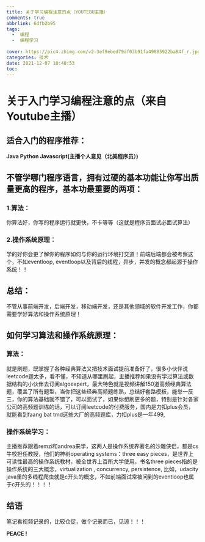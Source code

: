 ```yaml
---
title: 关于学习编程注意的点（YOUTEBU主播）
comments: true
abbrlink: 6dfb2b95
tags: 
  -  编程   
  -  编程学习 
   
cover: https://pic4.zhimg.com/v2-3ef9ebed79df03b91fa49885922ba84f_r.jpg
categories: 技术
date: 2021-12-07 10:40:53
toc:
---
```

     



# 关于入门学习编程注意的点（来自Youtube主播）

## 适合入门的程序推荐：
**Java Python Javascript(主播个人意见（北美程序员）)** 

## 不管学哪门程序语言，拥有过硬的基本功能让你写出质量更高的程序，基本功最重要的两项：

### 1.算法： 
 你算法好，你写的程序运行就更快，不卡等等（这就是程序员面试必面试算法）
### 2.操作系统原理：  
 学的好你会更了解你的程序如何与你的运行环境打交道！前端后端都会被考察这个，不如eventloop,   eventloop以及背后的线程，异步，并发的概念都起源于操作系统！！

## 总结：
  不管从事前端开发，后端开发，移动端开发，还是其他领域的软件开发工作，你都需要学好算法和操作系统原理！


## 如何学习算法和操作系统原理：

### 算法：
就是刷题，既掌握了各种经典算法又把技术面试提前准备好了，很多小伙伴说leetcode题太多，看不懂，不知道从哪里刷起，主播推荐如果没有学过算法或数据结构的小伙伴去订阅algoexpert，最大特色就是视频讲解150道高频经典算法题，覆盖了所有题型，当你把这些经典高频题练熟，总结好套路模板，能举一反三，你的算法基础就不错了，可以面试了，如果你想刷更多的题，特别是针对各家公司的高频题训练的话，可以订阅leetcode的付费服务，国内是力扣plus会员，就能看到faang bat tmd这些大厂的高频题库，力扣plus是一年499,
### 操作系统学习：
主播推荐跟着remzi和andrea来学，这两人是操作系统界著名的沙雕侠侣，都是cs牛校担任教授，他们的神树operating systems：three easy pieces，是世界上可读性最高的操作系统教材，被全世界上百所大学使用，书名three pieces指的是操作系统的三大概念，virtualization ,  concurrency,  persistence, 比如，udacity java里的多线程爬虫就是c开头的概念，不如前端面试常被问到的eventloop也属于c开头的！！！！


## 结语
笔记看视频记录的，比较仓促，做个记录而已，见谅！！！



**PEACE !** 
